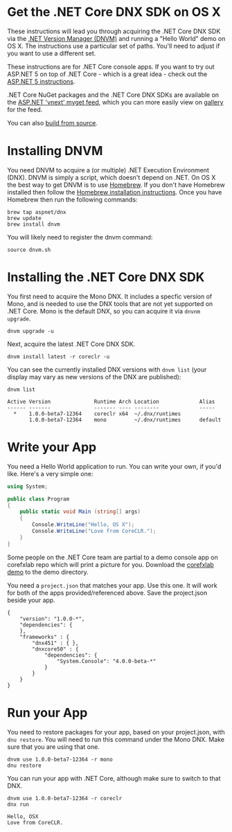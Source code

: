Get the .NET Core DNX SDK on OS X
=================================

These instructions will lead you through acquiring the .NET Core DNX SDK via the [.NET Version Manager (DNVM)](https://github.com/aspnet/dnvm)  and running a "Hello World" demo on OS X. The instructions use a particular set of paths. You'll need to adjust if you want to use a different set.

These instructions are for .NET Core console apps. If you want to try out ASP.NET 5 on top of .NET Core - which is a great idea - check out the [ASP.NET 5 instructions](https://github.com/aspnet/home).

.NET Core NuGet packages and the .NET Core DNX SDKs are available on the [ASP.NET 'vnext' myget feed](https://www.myget.org/F/aspnetvnext), which you can more easily view on [gallery](https://www.myget.org/gallery/aspnetvnext) for the feed.

You can also [build from source](../building/osx-instructions.md). 

Installing DNVM
===============

You need DNVM to acquire a (or multiple) .NET Execution Environment (DNX). DNVM is simply a script, which doesn't depend on .NET. On OS X the best way to get DNVM is to use [Homebrew](http://www.brew.sh). If you don't have Homebrew installed then follow the [Homebrew installation instructions](http://www.brew.sh). Once you have Homebrew then run the following commands:

	brew tap aspnet/dnx
	brew update
	brew install dnvm

You will likely need to register the dnvm command:

	source dnvm.sh

Installing the .NET Core DNX SDK
================================

You first need to acquire the Mono DNX. It includes a specfic version of Mono, and is needed to use the DNX tools that are not yet supported on .NET Core. Mono is the default DNX, so you can acquire it via `dnvnm upgrade`.

	dnvm upgrade -u

Next, acquire the latest .NET Core DNX SDK.

	dnvm install latest -r coreclr -u

You can see the currently installed DNX versions with `dnvm list` (your display may vary as new versions of the DNX are published):

	dnvm list

```
Active Version              Runtime Arch Location             Alias
------ -------              ------- ---- --------             -----
  *    1.0.0-beta7-12364    coreclr x64  ~/.dnx/runtimes
       1.0.0-beta7-12364    mono         ~/.dnx/runtimes      default
```

Write your App
==============

You need a Hello World application to run. You can write your own, if you'd like. Here's a very simple one:

```csharp
using System;

public class Program
{
    public static void Main (string[] args)
    {
        Console.WriteLine("Hello, OS X");
        Console.WriteLine("Love from CoreCLR.");
    }
}
```

Some people on the .NET Core team are partial to a demo console app on corefxlab repo which will print a picture for you. Download the [corefxlab demo](https://raw.githubusercontent.com/dotnet/corefxlab/master/demos/CoreClrConsoleApplications/HelloWorld/HelloWorld.cs) to the demo directory.

You need a `project.json` that matches your app. Use this one. It will work for both of the apps provided/referenced above. Save the project.json beside your app.

```
{
    "version": "1.0.0-*",
    "dependencies": {
    },
    "frameworks" : {
        "dnx451" : { },
        "dnxcore50" : {
            "dependencies": {
                "System.Console": "4.0.0-beta-*"
            }
        }
    }
}
```

Run your App
============

You need to restore packages for your app, based on your project.json, with `dnu restore`. You will need to run this command under the Mono DNX. Make sure that you are using that one.

	dnvm use 1.0.0-beta7-12364 -r mono
	dnu restore

You can run your app with .NET Core, although make sure to switch to that DNX.

    dnvm use 1.0.0-beta7-12364 -r coreclr
	dnx run

	Hello, OSX
	Love from CoreCLR.
